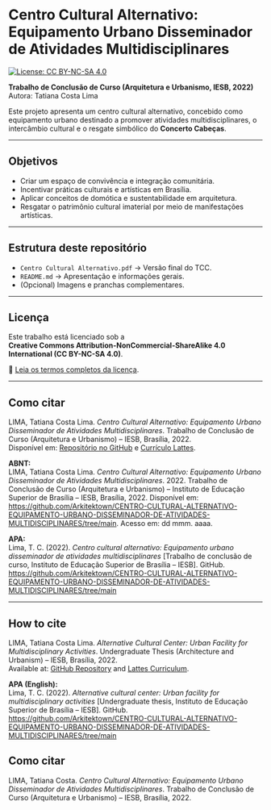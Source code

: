 # Centro Cultural Alternativo: Equipamento Urbano Disseminador de Atividades Multidisciplinares  

[![License: CC BY-NC-SA 4.0](https://img.shields.io/badge/License-CC%20BY--NC--SA%204.0-lightgrey.svg)](https://creativecommons.org/licenses/by-nc-sa/4.0/)  

**Trabalho de Conclusão de Curso (Arquitetura e Urbanismo, IESB, 2022)**  
Autora: Tatiana Costa Lima  

Este projeto apresenta um centro cultural alternativo, concebido como equipamento urbano destinado a promover atividades multidisciplinares, o intercâmbio cultural e o resgate simbólico do **Concerto Cabeças**.

---

## Objetivos
- Criar um espaço de convivência e integração comunitária.  
- Incentivar práticas culturais e artísticas em Brasília.  
- Aplicar conceitos de domótica e sustentabilidade em arquitetura.  
- Resgatar o patrimônio cultural imaterial por meio de manifestações artísticas.  

---

## Estrutura deste repositório
- `Centro Cultural Alternativo.pdf` → Versão final do TCC.  
- `README.md` → Apresentação e informações gerais.  
- (Opcional) Imagens e pranchas complementares.  

---

## Licença
Este trabalho está licenciado sob a  
**Creative Commons Attribution-NonCommercial-ShareAlike 4.0 International (CC BY-NC-SA 4.0)**.  

🔗 [Leia os termos completos da licença](https://creativecommons.org/licenses/by-nc-sa/4.0/).  

---

## Como citar  

LIMA, Tatiana Costa Lima. *Centro Cultural Alternativo: Equipamento Urbano Disseminador de Atividades Multidisciplinares*. Trabalho de Conclusão de Curso (Arquitetura e Urbanismo) – IESB, Brasília, 2022.  
Disponível em: [Repositório no GitHub](https://github.com/Arkitektown/CENTRO-CULTURAL-ALTERNATIVO-EQUIPAMENTO-URBANO-DISSEMINADOR-DE-ATIVIDADES-MULTIDISCIPLINARES/tree/main) e [Currículo Lattes](http://lattes.cnpq.br/8431405734967797).  

**ABNT:**  
LIMA, Tatiana Costa Lima. *Centro Cultural Alternativo: Equipamento Urbano Disseminador de Atividades Multidisciplinares*. 2022. Trabalho de Conclusão de Curso (Arquitetura e Urbanismo) – Instituto de Educação Superior de Brasília – IESB, Brasília, 2022. Disponível em: <https://github.com/Arkitektown/CENTRO-CULTURAL-ALTERNATIVO-EQUIPAMENTO-URBANO-DISSEMINADOR-DE-ATIVIDADES-MULTIDISCIPLINARES/tree/main>. Acesso em: dd mmm. aaaa.  

**APA:**  
Lima, T. C. (2022). *Centro cultural alternativo: Equipamento urbano disseminador de atividades multidisciplinares* [Trabalho de conclusão de curso, Instituto de Educação Superior de Brasília – IESB]. GitHub. https://github.com/Arkitektown/CENTRO-CULTURAL-ALTERNATIVO-EQUIPAMENTO-URBANO-DISSEMINADOR-DE-ATIVIDADES-MULTIDISCIPLINARES/tree/main  

---

## How to cite  

LIMA, Tatiana Costa Lima. *Alternative Cultural Center: Urban Facility for Multidisciplinary Activities*. Undergraduate Thesis (Architecture and Urbanism) – IESB, Brasília, 2022.  
Available at: [GitHub Repository](https://github.com/Arkitektown/CENTRO-CULTURAL-ALTERNATIVO-EQUIPAMENTO-URBANO-DISSEMINADOR-DE-ATIVIDADES-MULTIDISCIPLINARES/tree/main) and [Lattes Curriculum](http://lattes.cnpq.br/8431405734967797).  

**APA (English):**  
Lima, T. C. (2022). *Alternative cultural center: Urban facility for multidisciplinary activities* [Undergraduate thesis, Instituto de Educação Superior de Brasília – IESB]. GitHub. https://github.com/Arkitektown/CENTRO-CULTURAL-ALTERNATIVO-EQUIPAMENTO-URBANO-DISSEMINADOR-DE-ATIVIDADES-MULTIDISCIPLINARES/tree/main  

## Como citar
LIMA, Tatiana Costa. *Centro Cultural Alternativo: Equipamento Urbano Disseminador de Atividades Multidisciplinares*. Trabalho de Conclusão de Curso (Arquitetura e Urbanismo) – IESB, Brasília, 2022.
